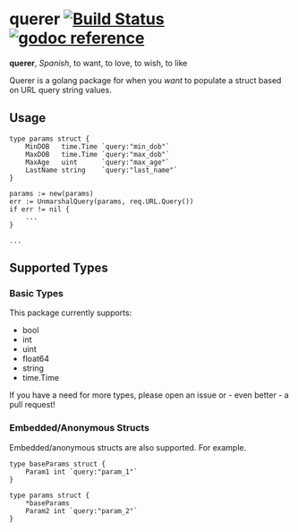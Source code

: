 # querer&nbsp;[![Build Status](https://travis-ci.org/verkestk/querer.svg?branch=master)](https://travis-ci.org/verkestk/querer)&nbsp;[![godoc reference](https://godoc.org/github.com/verkestk/querer?status.png)](https://godoc.org/github.com/verkestk/querer)

**querer**, _Spanish_, to want, to love, to wish, to like

Querer is a golang package for when you _want_ to populate a struct based on URL query string values.

## Usage

```
type params struct {
	MinDOB   time.Time `query:"min_dob"`
	MaxDOB   time.Time `query:"max_dob"`
	MaxAge   uint      `query:"max_age"`
	LastName string    `query:"last_name"`
}
```

```
params := new(params)
err := UnmarshalQuery(params, req.URL.Query())
if err != nil {
	...
}

...
```

## Supported Types

### Basic Types

This package currently supports:

- bool
- int
- uint
- float64
- string
- time.Time

If you have a need for more types, please open an issue or - even better - a pull request!

### Embedded/Anonymous Structs

Embedded/anonymous structs are also supported. For example.

```
type baseParams struct {
	Param1 int `query:"param_1"`
}

type params struct {
	*baseParams
	Param2 int `query:"param_2"`
}
```